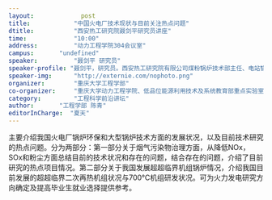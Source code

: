 ```yaml
---
layout: 			post
title:       	  "中国火电厂技术现状与目前关注热点问题"
dtitle:      	  "西安热工研究院聂剑平研究员讲座"
time: 		  	  "10:00"
address:	  	  "动力工程学院304会议室"
campus:	  	  "undefined"
speaker:	   	  "聂剑平 研究员"
speaker-profile: "聂剑平，研究员。西安热工研究院有限公司煤粉锅炉技术部主任、电站锅炉煤清洁燃烧国家工程研究中心常务副主任、国家能源清洁高效火力发电技术研发中心常务副主任、陕西省工程热物理学会常务理事。硕士研究生导师，博士后工作站合作导师。"
speaker-img:	  "http://externie.com/nophoto.png"
organizer:		  "重庆大学工程学部"
co-organizer:	  "重庆大学动力工程学院、低品位能源利用技术及系统教育部重点实验室"
category:		  "工程科学前沿讲坛"
author:		  "工程学部 陈青"
editorInCharge:  "夏天"
---
```

主要介绍我国火电厂锅炉环保和大型锅炉技术方面的发展状况，以及目前技术研究的热点问题。分为两部分：第一部分关于烟气污染物治理方面，从降低NOx，SOx和粉尘方面总结目前的技术状况和存在的问题，结合存在的问题，介绍了目前研究的热点项目情况。第二部分关于我国发展超超临界机组锅炉情况，介绍我国目前发展的超超临界二次再热机组状况与700℃机组研发状况。可为火力发电研究方向确定及提高毕业生就业选择提供参考。
